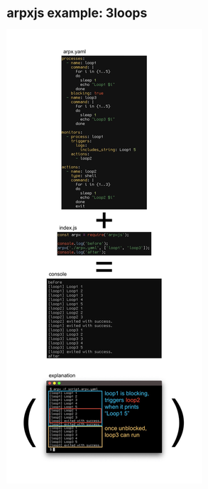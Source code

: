# arpxjs example: 3loops

![Example arpxjs usage](https://github.com/jaredgorski/arpxjs/raw/master/.media/arpxjs_demo.jpg)
